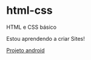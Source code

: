 # html-css
 HTML e CSS básico

Estou aprendendo a criar Sites!

<a href="kaykyaraujo.github.io/html-css/">Projeto android</a>
